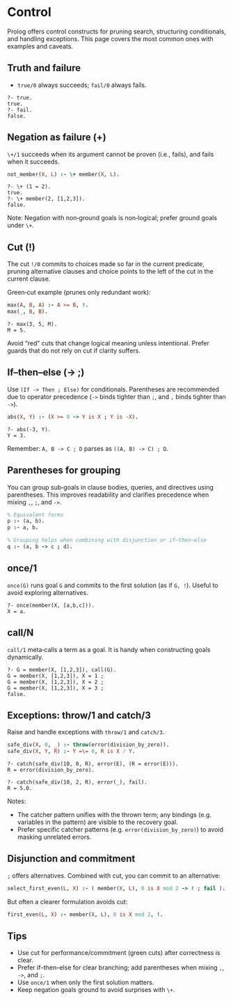 # Control

Prolog offers control constructs for pruning search, structuring conditionals, and handling exceptions. This page covers the most common ones with examples and caveats.

Truth and failure
-----------------

- `true/0` always succeeds; `fail/0` always fails.

```text
?- true.
true.
?- fail.
false.
```

Negation as failure (\+)
------------------------

`\+/1` succeeds when its argument cannot be proven (i.e., fails), and fails when it succeeds.

```prolog
not_member(X, L) :- \+ member(X, L).
```

```text
?- \+ (1 = 2).
true.
?- \+ member(2, [1,2,3]).
false.
```

Note: Negation with non‑ground goals is non‑logical; prefer ground goals under `\+`.

Cut (!)
-------

The cut `!/0` commits to choices made so far in the current predicate, pruning alternative clauses and choice points to the left of the cut in the current clause.

Green‑cut example (prunes only redundant work):

```prolog
max(A, B, A) :- A >= B, !.
max(_, B, B).
```

```text
?- max(3, 5, M).
M = 5.
```

Avoid “red” cuts that change logical meaning unless intentional. Prefer guards that do not rely on cut if clarity suffers.

If–then–else (-> ;)
-------------------

Use `(If -> Then ; Else)` for conditionals. Parentheses are recommended due to operator precedence (`->` binds tighter than `;`, and `,` binds tighter than `->`).

```prolog
abs(X, Y) :- (X >= 0 -> Y is X ; Y is -X).
```

```text
?- abs(-3, Y).
Y = 3.
```

Remember: `A, B -> C ; D` parses as `((A, B) -> C) ; D`.

Parentheses for grouping
------------------------

You can group sub‑goals in clause bodies, queries, and directives using parentheses. This improves readability and clarifies precedence when mixing `,`, `;`, and `->`.

```prolog
% Equivalent forms
p :- (a, b).
p :- a, b.

% Grouping helps when combining with disjunction or if–then–else
q :- (a, b -> c ; d).
```

once/1
------

`once(G)` runs goal `G` and commits to the first solution (as if `G, !`). Useful to avoid exploring alternatives.

```text
?- once(member(X, [a,b,c])).
X = a.
```

call/N
------

`call/1` meta‑calls a term as a goal. It is handy when constructing goals dynamically.

```text
?- G = member(X, [1,2,3]), call(G).
G = member(X, [1,2,3]), X = 1 ;
G = member(X, [1,2,3]), X = 2 ;
G = member(X, [1,2,3]), X = 3 ;
false.
```

Exceptions: throw/1 and catch/3
--------------------------------

Raise and handle exceptions with `throw/1` and `catch/3`.

```prolog
safe_div(X, 0, _) :- throw(error(division_by_zero)).
safe_div(X, Y, R) :- Y =\= 0, R is X / Y.
```

```text
?- catch(safe_div(10, 0, R), error(E), (R = error(E))).
R = error(division_by_zero).

?- catch(safe_div(10, 2, R), error(_), fail).
R = 5.0.
```

Notes:

- The catcher pattern unifies with the thrown term; any bindings (e.g. variables in the pattern) are visible to the recovery goal.
- Prefer specific catcher patterns (e.g. `error(division_by_zero)`) to avoid masking unrelated errors.

Disjunction and commitment
--------------------------

`;` offers alternatives. Combined with cut, you can commit to an alternative:

```prolog
select_first_even(L, X) :- ( member(X, L), 0 is X mod 2 -> ! ; fail ).
```

But often a clearer formulation avoids cut:

```prolog
first_even(L, X) :- member(X, L), 0 is X mod 2, !.
```

Tips
----

- Use cut for performance/commitment (green cuts) after correctness is clear.
- Prefer if–then–else for clear branching; add parentheses when mixing `,`, `->`, and `;`.
- Use `once/1` when only the first solution matters.
- Keep negation goals ground to avoid surprises with `\+`.
